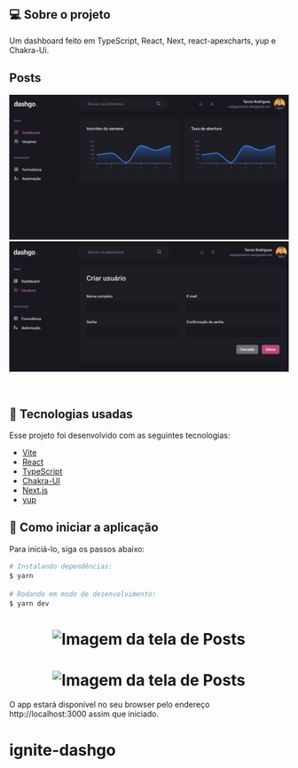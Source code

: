 
## 💻 Sobre o projeto

Um dashboard feito em TypeScript, React, Next, react-apexcharts, yup e Chakra-Ui.


## Posts
![imagem-site](./public/images/dashboard.png)
![imagem-site](./public/images/userscreate.png)

<br>

## 🧪 Tecnologias usadas

Esse projeto foi desenvolvido com as seguintes tecnologias:

- [Vite](https://vitejs.dev/)
- [React](https://reactjs.org)
- [TypeScript](https://www.typescriptlang.org/)
- [Chakra-UI](https://sass-lang.com/](https://chakra-ui.com/))
- [Next.js](https://nextjs.org/)
- [yup](https://github.com/jquense/yup)


## 🚀 Como iniciar a aplicação

Para iniciá-lo, siga os passos abaixo:

```bash
# Instalando dependências:
$ yarn

# Rodando em modo de desenvolvimento:
$ yarn dev
```

<h1 align="center">
    <img width="900px" alt="Imagem da tela de Posts" src=".github/users.PNG" />
</h1>

<h1 align="center">
    <img width="900px" alt="Imagem da tela de Posts" src=".github/createUser.PNG" />
</h1>

O app estará disponível no seu browser pelo endereço http://localhost:3000 assim que iniciado.
# ignite-dashgo
